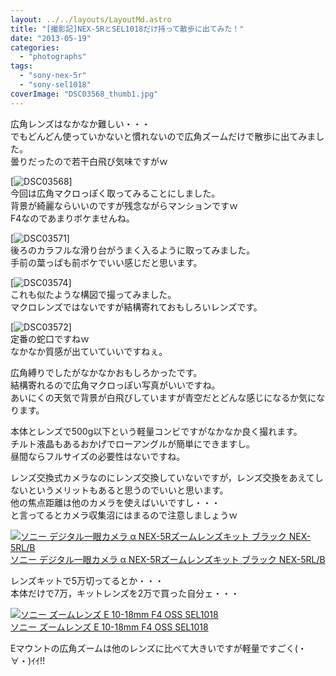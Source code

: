 ```yaml
---
layout: ../../layouts/LayoutMd.astro
title: "[撮影記]NEX-5RとSEL1018だけ持って散歩に出てみた！"
date: "2013-05-19"
categories: 
  - "photographs"
tags: 
  - "sony-nex-5r"
  - "sony-sel1018"
coverImage: "DSC03568_thumb1.jpg"
---
```


広角レンズはなかなか難しい・・・  
でもどんどん使っていかないと慣れないので広角ズームだけで散歩に出てみました。  
曇りだったので若干白飛び気味ですがｗ

[![DSC03568](/archive/images/DSC03568_thumb.jpg "DSC03568")]  
今回は広角マクロっぽく取ってみることにしました。  
背景が綺麗ならいいのですが残念ながらマンションですｗ  
F4なのであまりボケませんね。

[![DSC03571](/archive/images/DSC03571_thumb.jpg "DSC03571")]  
後ろのカラフルな滑り台がうまく入るように取ってみました。  
手前の葉っぱも前ボケでいい感じだと思います。

[![DSC03574](/archive/images/DSC03574_thumb.jpg "DSC03574")]  
これも似たような構図で撮ってみました。  
マクロレンズではないですが結構寄れておもしろいレンズです。

[![DSC03572](/archive/images/DSC03572_thumb.jpg "DSC03572")]  
定番の蛇口ですねｗ  
なかなか質感が出ていていいですねぇ。

広角縛りでしたがなかなかおもしろかったです。  
結構寄れるので広角マクロっぽい写真がいいですね。  
あいにくの天気で背景が白飛びしていますが青空だとどんな感じになるか気になります。

本体とレンズで500g以下という軽量コンビですがなかなか良く撮れます。  
チルト液晶もあるおかげでローアングルが簡単にできますし。  
昼間ならフルサイズの必要性はないですね。

レンズ交換式カメラなのにレンズ交換していないですが，レンズ交換をあえてしないというメリットもあると思うのでいいと思います。  
他の焦点距離は他のカメラを使えばいいですし・・・  
と言ってるとカメラ収集沼にはまるので注意しましょうｗ

[![ソニー デジタル一眼カメラ α NEX-5Rズームレンズキット ブラック NEX-5RL/B](/archive/images/41jOJimvYCL._SL160_.jpg)  
ソニー デジタル一眼カメラ α NEX-5Rズームレンズキット ブラック NEX-5RL/B  
](https://www.amazon.co.jp/exec/obidos/ASIN/B009Z3PCII/mizuka123-22/ref=nosim)

レンズキットで5万切ってるとか・・・  
本体だけで7万，キットレンズを2万で買った自分ェ・・・

[![ソニー ズームレンズ E 10-18mm F4 OSS SEL1018](/archive/images/31C%2BEiE2-%2BL._SL160_.jpg)  
ソニー ズームレンズ E 10-18mm F4 OSS SEL1018  
](https://www.amazon.co.jp/exec/obidos/ASIN/B009Z3PBZC/mizuka123-22/ref=nosim)

Eマウントの広角ズームは他のレンズに比べて大きいですが軽量ですごく(・∀・)ｲｲ!!
